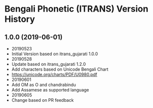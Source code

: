 Bengali Phonetic (ITRANS) Version History
===========================

1.0.0 (2019-06-01)
----------------
* 20190523
* Initial Version based on itrans_gujarati 1.0.0
* 20190528 
* Update based on itrans_gujarati 1.2.0 
* Add characters based on Unicode Bengali Chart
* https://unicode.org/charts/PDF/U0980.pdf
* 20190601
* Add OM as O and chandrabindu
* Add Assamese as supported language
* 20190605
* Change based on PR feedback
